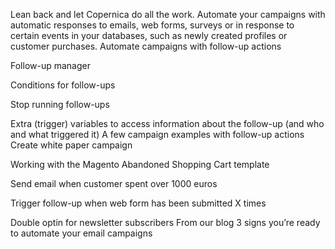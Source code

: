 Lean back and let Copernica do all the work. Automate your campaigns with automatic responses to emails, web forms, surveys or in response to certain events in your databases, such as newly created profiles or customer purchases.
Automate campaigns with follow-up actions

Follow-up manager

Conditions for follow-ups

Stop running follow-ups

Extra (trigger) variables to access information about the follow-up (and who and what triggered it)
A few campaign examples with follow-up actions
 Create white paper campaign

 Working with the Magento Abandoned Shopping Cart template

 Send email when customer spent over 1000 euros

 Trigger follow-up when web form has been submitted X times

 Double optin for newsletter subscribers
From our blog
 3 signs you’re ready to automate your email campaigns